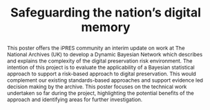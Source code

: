 ---
abstract: This poster offers the iPRES community an interim update on work at The
  National Archives (UK) to develop a Dynamic Bayesian Network which describes and
  explains the complexity of the digital preservation risk environment. The intention
  of this project is to evaluate the applicability of a Bayesian statistical approach
  to support a risk-based approach to digital preservation. This would complement
  our existing standards-based approaches and support evidence led decision making
  by the archive. This poster focuses on the technical work undertaken so far during
  the project, highlighting the potential benefits of the approach and identifying
  areas for further investigation.
creators:
- David H Underdown
- Sonia Ranade
- Alec Mulinder
date: null
document_url: https://services.phaidra.univie.ac.at/api/object/o:1082719/download
grand_parent: iPRES
institutions: []
keywords: []
landing_page_url: https://phaidra.univie.ac.at/o:1082719
language: eng
layout: publication
license: CC BY 4.0 International
notes_url: null
parent: iPRES 2019
publication_type: poster
size: 121134
slides_url: null
source_name: iPRES
stream_url: null
title: 'Safeguarding the nation’s digital memory '
year: 2019
---